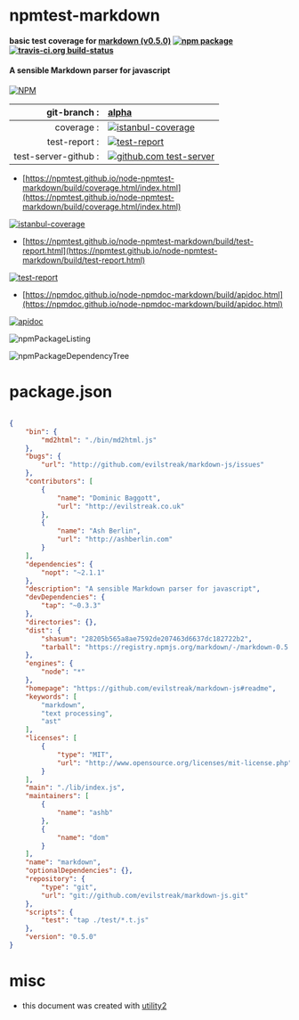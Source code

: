 # npmtest-markdown

#### basic test coverage for  [markdown (v0.5.0)](https://github.com/evilstreak/markdown-js#readme)  [![npm package](https://img.shields.io/npm/v/npmtest-markdown.svg?style=flat-square)](https://www.npmjs.org/package/npmtest-markdown) [![travis-ci.org build-status](https://api.travis-ci.org/npmtest/node-npmtest-markdown.svg)](https://travis-ci.org/npmtest/node-npmtest-markdown)

#### A sensible Markdown parser for javascript

[![NPM](https://nodei.co/npm/markdown.png?downloads=true&downloadRank=true&stars=true)](https://www.npmjs.com/package/markdown)

| git-branch : | [alpha](https://github.com/npmtest/node-npmtest-markdown/tree/alpha)|
|--:|:--|
| coverage : | [![istanbul-coverage](https://npmtest.github.io/node-npmtest-markdown/build/coverage.badge.svg)](https://npmtest.github.io/node-npmtest-markdown/build/coverage.html/index.html)|
| test-report : | [![test-report](https://npmtest.github.io/node-npmtest-markdown/build/test-report.badge.svg)](https://npmtest.github.io/node-npmtest-markdown/build/test-report.html)|
| test-server-github : | [![github.com test-server](https://npmtest.github.io/node-npmtest-markdown/GitHub-Mark-32px.png)](https://npmtest.github.io/node-npmtest-markdown/build/app/index.html) | | build-artifacts : | [![build-artifacts](https://npmtest.github.io/node-npmtest-markdown/glyphicons_144_folder_open.png)](https://github.com/npmtest/node-npmtest-markdown/tree/gh-pages/build)|

- [https://npmtest.github.io/node-npmtest-markdown/build/coverage.html/index.html](https://npmtest.github.io/node-npmtest-markdown/build/coverage.html/index.html)

[![istanbul-coverage](https://npmtest.github.io/node-npmtest-markdown/build/screenCapture.buildCi.browser.%252Ftmp%252Fbuild%252Fcoverage.lib.html.png)](https://npmtest.github.io/node-npmtest-markdown/build/coverage.html/index.html)

- [https://npmtest.github.io/node-npmtest-markdown/build/test-report.html](https://npmtest.github.io/node-npmtest-markdown/build/test-report.html)

[![test-report](https://npmtest.github.io/node-npmtest-markdown/build/screenCapture.buildCi.browser.%252Ftmp%252Fbuild%252Ftest-report.html.png)](https://npmtest.github.io/node-npmtest-markdown/build/test-report.html)

- [https://npmdoc.github.io/node-npmdoc-markdown/build/apidoc.html](https://npmdoc.github.io/node-npmdoc-markdown/build/apidoc.html)

[![apidoc](https://npmdoc.github.io/node-npmdoc-markdown/build/screenCapture.buildCi.browser.%252Ftmp%252Fbuild%252Fapidoc.html.png)](https://npmdoc.github.io/node-npmdoc-markdown/build/apidoc.html)

![npmPackageListing](https://npmtest.github.io/node-npmtest-markdown/build/screenCapture.npmPackageListing.svg)

![npmPackageDependencyTree](https://npmtest.github.io/node-npmtest-markdown/build/screenCapture.npmPackageDependencyTree.svg)



# package.json

```json

{
    "bin": {
        "md2html": "./bin/md2html.js"
    },
    "bugs": {
        "url": "http://github.com/evilstreak/markdown-js/issues"
    },
    "contributors": [
        {
            "name": "Dominic Baggott",
            "url": "http://evilstreak.co.uk"
        },
        {
            "name": "Ash Berlin",
            "url": "http://ashberlin.com"
        }
    ],
    "dependencies": {
        "nopt": "~2.1.1"
    },
    "description": "A sensible Markdown parser for javascript",
    "devDependencies": {
        "tap": "~0.3.3"
    },
    "directories": {},
    "dist": {
        "shasum": "28205b565a8ae7592de207463d6637dc182722b2",
        "tarball": "https://registry.npmjs.org/markdown/-/markdown-0.5.0.tgz"
    },
    "engines": {
        "node": "*"
    },
    "homepage": "https://github.com/evilstreak/markdown-js#readme",
    "keywords": [
        "markdown",
        "text processing",
        "ast"
    ],
    "licenses": [
        {
            "type": "MIT",
            "url": "http://www.opensource.org/licenses/mit-license.php"
        }
    ],
    "main": "./lib/index.js",
    "maintainers": [
        {
            "name": "ashb"
        },
        {
            "name": "dom"
        }
    ],
    "name": "markdown",
    "optionalDependencies": {},
    "repository": {
        "type": "git",
        "url": "git://github.com/evilstreak/markdown-js.git"
    },
    "scripts": {
        "test": "tap ./test/*.t.js"
    },
    "version": "0.5.0"
}
```



# misc
- this document was created with [utility2](https://github.com/kaizhu256/node-utility2)
